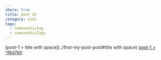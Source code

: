 ```yaml
---
share: true
title: post G2
category: wiki
tags:
  - removethistag
  - removethisTags
---
```




[post-1 > title with space](../first-my-post-post#title with space)
[post-1 > ^f6d760](../first-my-post-post#^f6d760)
